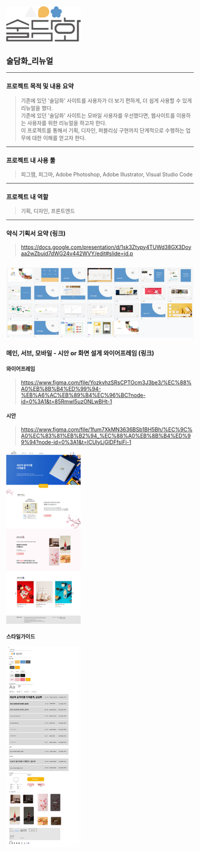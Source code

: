 # <img src=https://raw.githubusercontent.com/YooSangbum/project1/master/readme_img/sooldamhwa_logo.png width="200px">

## 술담화\_리뉴얼

---

### 프로젝트 목적 및 내용 요약

> 기존에 있던 '술담화' 사이트를 사용자가 더 보기 편하게, 더 쉽게 사용할 수 있게 리뉴얼을 했다. <br/>
> 기존에 있던 '술담화' 사이트는 모바일 사용자를 우선했다면, 웹사이트를 이용하는 사용자를 위한 리뉴얼을 하고자 한다. <br/>
> 이 프로젝트를 통해서 기획, 디자인, 퍼블리싱 구현까지 단계적으로 수행하는 업무에 대한 이해를 얻고자 한다.

---

### 프로젝트 내 사용 툴

> 피그잼, 피그마, Adobe Photoshop, Adobe lllustrator, Visual Studio Code

---

### 프로젝트 내 역할

> 기획, 디자인, 프론트엔드

---

### 약식 기획서 요약 (링크)

> https://docs.google.com/presentation/d/1sk3Ztypy4TUWd38GX3Doyaa2wZbujd7dWG24v442WVY/edit#slide=id.p

## <img src=https://raw.githubusercontent.com/YooSangbum/project1/master/readme_img/image.png width=600px>

### 메인, 서브, 모바일 - 시안 or 화면 설게 와이어프레임 (링크)

#### 와이어프레임

> https://www.figma.com/file/YozkvhzSRsCPTOcm3J3be3/%EC%88%A0%EB%8B%B4%ED%99%94-%EB%A6%AC%EB%89%B4%EC%96%BC?node-id=0%3A1&t=85Rmwl5uzONLwBHt-1

#### 시안

> https://www.figma.com/file/1fum7XkMN3636BSb1BH5Bh/%EC%9C%A0%EC%83%81%EB%B2%94_%EC%88%A0%EB%8B%B4%ED%99%94?node-id=0%3A1&t=ICUlyLjGlDFfsiFi-1

<img src=https://raw.githubusercontent.com/YooSangbum/project1/master/readme_img/index%EC%8B%9C%EC%95%88.jpg width=200px>

#### 스타일가이드

<img src=https://raw.githubusercontent.com/YooSangbum/project1/master/readme_img/%EC%9C%A0%EC%83%81%EB%B2%94_%EC%8A%A4%ED%83%80%EC%9D%BC%EA%B0%80%EC%9D%B4%EB%93%9C.jpg width=200px>
